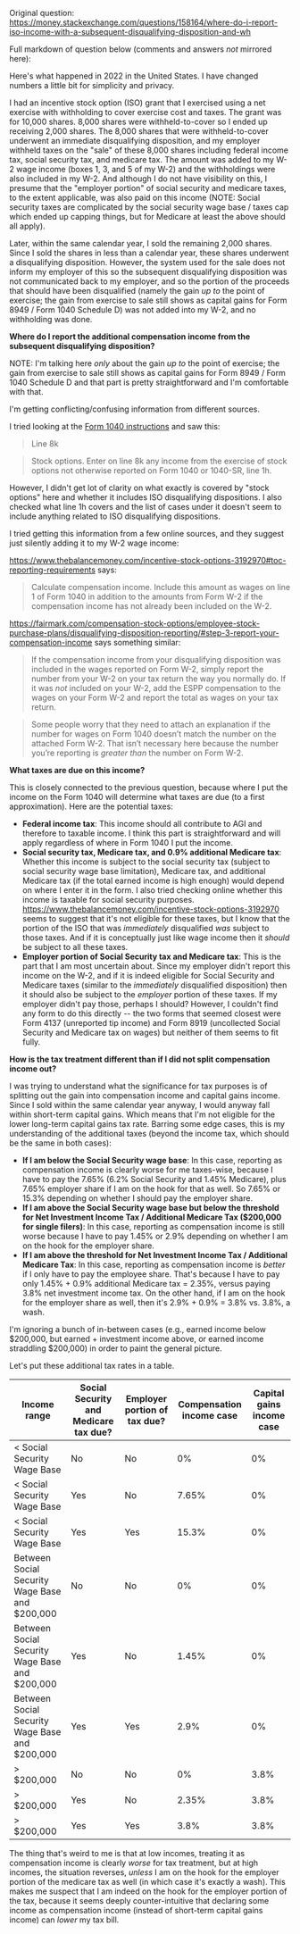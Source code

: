Original question: https://money.stackexchange.com/questions/158164/where-do-i-report-iso-income-with-a-subsequent-disqualifying-disposition-and-wh

Full markdown of question below (comments and answers *not* mirrored here):

Here's what happened in 2022 in the United States. I have changed numbers a little bit for simplicity and privacy.

I had an incentive stock option (ISO) grant that I exercised using a net exercise with withholding to cover exercise cost and taxes. The grant was for 10,000 shares. 8,000 shares were withheld-to-cover so I ended up receiving 2,000 shares. The 8,000 shares that were withheld-to-cover underwent an immediate disqualifying disposition, and my employer withheld taxes on the "sale" of these 8,000 shares including federal income tax, social security tax, and medicare tax. The amount was added to my W-2 wage income (boxes 1, 3, and 5 of my W-2) and the withholdings were also included in my W-2. And although I do not have visibility on this, I presume that the "employer portion" of social security and medicare taxes, to the extent applicable, was also paid on this income (NOTE: Social security taxes are complicated by the social security wage base / taxes cap which ended up capping things, but for Medicare at least the above should all apply).

Later, within the same calendar year, I sold the remaining 2,000 shares. Since I sold the shares in less than a calendar year, these shares underwent a disqualifying disposition. However, the system used for the sale does not inform my employer of this so the subsequent disqualifying disposition was not communicated back to my employer, and so the portion of the proceeds that should have been disqualified (namely the gain *up to* the point of exercise; the gain from exercise to sale still shows as capital gains for Form 8949 / Form 1040 Schedule D) was not added into my W-2, and no withholding was done.

**Where do I report the additional compensation income from the subsequent disqualifying disposition?**

NOTE: I'm talking here *only* about the gain *up to* the point of exercise; the gain from exercise to sale still shows as capital gains for Form 8949 / Form 1040 Schedule D and that part is pretty straightforward and I'm comfortable with that.

I'm getting conflicting/confusing information from different sources.

I tried looking at the [Form 1040 instructions](https://www.irs.gov/instructions/i1040gi) and saw this:

> Line 8k

> Stock options. Enter on line 8k any income from the exercise of stock options not otherwise reported on Form 1040 or 1040-SR, line 1h.

However, I didn't get lot of clarity on what exactly is covered by "stock options" here and whether it includes ISO disqualifying dispositions. I also checked what line 1h covers and the list of cases under it doesn't seem to include anything related to ISO disqualifying dispositions.

I tried getting this information from a few online sources, and they suggest just silently adding it to my W-2 wage income:

https://www.thebalancemoney.com/incentive-stock-options-3192970#toc-reporting-requirements says:

> Calculate compensation income. Include this amount as wages on line 1 of Form 1040 in addition to the amounts from Form W-2 if the compensation income has not already been included on the W-2.

https://fairmark.com/compensation-stock-options/employee-stock-purchase-plans/disqualifying-disposition-reporting/#step-3-report-your-compensation-income says something similar:

> If the compensation income from your disqualifying disposition was included in the wages reported on Form W-2, simply report the number from your W-2 on your tax return the way you normally do. If it was *not* included on your W-2, add the ESPP compensation to the wages on your Form W-2 and report the total as wages on your tax return.

> Some people worry that they need to attach an explanation if the number for wages on Form 1040 doesn’t match the number on the attached Form W-2. That isn’t necessary here because the number you’re reporting is *greater than* the number on Form W-2.

**What taxes are due on this income?**

This is closely connected to the previous question, because where I put the income on the Form 1040 will determine what taxes are due (to a first approximation). Here are the potential taxes:

* **Federal income tax**: This income should all contribute to AGI and therefore to taxable income. I think this part is straightforward and will apply regardless of where in Form 1040 I put the income.
* **Social security tax, Medicare tax, and 0.9% additional Medicare tax**: Whether this income is subject to the social security tax (subject to social security wage base limitation), Medicare tax, and additional Medicare tax (if the total earned income is high enough) would depend on where I enter it in the form. I also tried checking online whether this income is taxable for social security purposes. https://www.thebalancemoney.com/incentive-stock-options-3192970 seems to suggest that it's not eligible for these taxes, but I know that the portion of the ISO that was *immediately* disqualified *was* subject to those taxes. And if it is conceptually just like wage income then it *should* be subject to all these taxes.
* **Employer portion of Social Security tax and Medicare tax**: This is the part that I am most uncertain about. Since my employer didn't report this income on the W-2, and if it is indeed eligible for Social Security and Medicare taxes (similar to the *immediately* disqualified disposition) then it should also be subject to the *employer* portion of these taxes. If my employer didn't pay those, perhaps I should? However, I couldn't find any form to do this directly -- the two forms that seemed closest were Form 4137 (unreported tip income) and Form 8919 (uncollected Social Security and Medicare tax on wages) but neither of them seems to fit fully.

**How is the tax treatment different than if I did not split compensation income out?**

I was trying to understand what the significance for tax purposes is of splitting out the gain into compensation income and capital gains income. Since I sold within the same calendar year anyway, I would anyway fall within short-term capital gains. Which means that I'm not eligible for the lower long-term capital gains tax rate. Barring some edge cases, this is my understanding of the additional taxes (beyond the income tax, which should be the same in both cases):

* **If I am below the Social Security wage base**: In this case, reporting as compensation income is clearly worse for me taxes-wise, because I have to pay the 7.65% (6.2% Social Security and 1.45% Medicare), plus 7.65% employer share if I am on the hook for that as well. So 7.65% or 15.3% depending on whether I should pay the employer share.
* **If I am above the Social Security wage base but below the threshold for Net Investment Income Tax / Additional Medicare Tax ($200,000 for single filers)**: In this case, reporting as compensation income is still worse because I have to pay 1.45% or 2.9% depending on whether I am on the hook for the employer share.
* **If I am above the threshold for Net Investment Income Tax / Additional Medicare Tax**: In this case, reporting as compensation income is *better* if I only have to pay the employee share. That's because I have to pay only 1.45% + 0.9% additional Medicare tax = 2.35%, versus paying 3.8% net investment income tax. On the other hand, if I am on the hook for the employer share as well, then it's 2.9% + 0.9% = 3.8% vs. 3.8%, a wash.

I'm ignoring a bunch of in-between cases (e.g., earned income below $200,000, but earned + investment income above, or earned income straddling $200,000) in order to paint the general picture.

Let's put these additional tax rates in a table.

| Income range | Social Security and Medicare tax due? | Employer portion of tax due? | Compensation income case | Capital gains income case |
| -- | -- | -- | -- | -- |
| < Social Security Wage Base | No | No | 0% | 0% |
| < Social Security Wage Base | Yes | No | 7.65% | 0% |
| < Social Security Wage Base | Yes | Yes | 15.3% | 0% |
| Between Social Security Wage Base and $200,000 | No | No | 0% | 0% |
| Between Social Security Wage Base and $200,000 | Yes | No | 1.45% | 0% |
| Between Social Security Wage Base and $200,000 | Yes | Yes | 2.9% | 0% |
| > $200,000 | No | No | 0% | 3.8% |
| > $200,000 | Yes | No | 2.35% | 3.8% |
| > $200,000 | Yes | Yes | 3.8% | 3.8% |

The thing that's weird to me is that at low incomes, treating it as compensation income is clearly *worse* for tax treatment, but at high incomes, the situation reverses, *unless* I am on the hook for the employer portion of the medicare tax as well (in which case it's exactly a wash). This makes me suspect that I am indeed on the hook for the employer portion of the tax, because it seems deeply counter-intuitive that declaring some income as compensation income (instead of short-term capital gains income) can *lower* my tax bill.